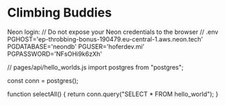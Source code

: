 # Climbing Buddies

Neon login:
// Do not expose your Neon credentials to the browser
// .env
PGHOST='ep-throbbing-bonus-190479.eu-central-1.aws.neon.tech'
PGDATABASE='neondb'
PGUSER='hoferdev.mi'
PGPASSWORD='NFsOHi9k6zXh'

// pages/api/hello_worlds.js
import postgres from "postgres";

const conn = postgres();

function selectAll() {
return conn.query("SELECT \* FROM hello_world");
}
